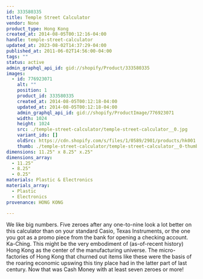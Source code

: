 ```yaml
---
id: 333580335
title: Temple Street Calculator
vendor: None
product_type: Hong Kong
created_at: 2014-08-05T00:12:16-04:00
handle: temple-street-calculator
updated_at: 2023-08-02T14:37:29-04:00
published_at: 2011-06-02T14:56:00-04:00
tags: ""
status: active
admin_graphql_api_id: gid://shopify/Product/333580335
images:
  - id: 776923071
    alt: ""
    position: 1
    product_id: 333580335
    created_at: 2014-08-05T00:12:18-04:00
    updated_at: 2014-08-05T00:12:18-04:00
    admin_graphql_api_id: gid://shopify/ProductImage/776923071
    width: 1024
    height: 1024
    src: ./temple-street-calculator/temple-street-calculator__0.jpg
    variant_ids: []
    oldSrc: https://cdn.shopify.com/s/files/1/0589/2901/products/hk001.jpeg?v=1407211938
    thumb: ./temple-street-calculator/temple-street-calculator__0-thumb.jpg
dimensions: 11.25" x 8.25" x.25"
dimensions_array:
  - 11.25"
  - 8.25"
  - 0.25"
materials: Plastic & Electronics
materials_array:
  - Plastic
  - Electronics
provenance: HONG KONG

---
```


We like big numbers. Five zeroes after any one-to-nine look a lot better on this calculator than on your standard Casio, Texas Instruments, or the one you got as a promo piece from the bank for opening a checking account. Ka-Ching. This might be the very embodiment of (as-of-recent history) Hong Kong as the center of the manufacturing universe. The micro-factories of Hong Kong that churned out items like these were the basis of the roaring economic upswing this tiny place had in the latter part of last century. Now that was Cash Money with at least seven zeroes or more!